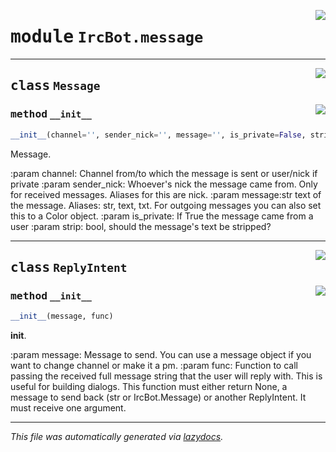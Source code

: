 <!-- markdownlint-disable -->

<a href="../../documentation/IrcBot/message#L0"><img align="right" style="float:right;" src="https://img.shields.io/badge/-source-cccccc?style=flat-square"></a>

# <kbd>module</kbd> `IrcBot.message`






---

<a href="../../documentation/IrcBot/message/Message#L1"><img align="right" style="float:right;" src="https://img.shields.io/badge/-source-cccccc?style=flat-square"></a>

## <kbd>class</kbd> `Message`




<a href="../../documentation/IrcBot/message/__init__#L2"><img align="right" style="float:right;" src="https://img.shields.io/badge/-source-cccccc?style=flat-square"></a>

### <kbd>method</kbd> `__init__`

```python
__init__(channel='', sender_nick='', message='', is_private=False, strip=True)
```

Message. 

:param channel: Channel from/to which the message is sent or user/nick if private :param sender_nick: Whoever's nick the message came from. Only for received messages. Aliases for this are nick. :param message:str text of the message. Aliases: str, text, txt. For outgoing messages you can also set this to a Color object. :param is_private: If True the message came from a user :param strip: bool, should the message's text be stripped? 





---

<a href="../../documentation/IrcBot/message/ReplyIntent#L22"><img align="right" style="float:right;" src="https://img.shields.io/badge/-source-cccccc?style=flat-square"></a>

## <kbd>class</kbd> `ReplyIntent`




<a href="../../documentation/IrcBot/message/__init__#L23"><img align="right" style="float:right;" src="https://img.shields.io/badge/-source-cccccc?style=flat-square"></a>

### <kbd>method</kbd> `__init__`

```python
__init__(message, func)
```

__init__. 

:param message: Message to send. You can use a message object if you want to change channel or make it a pm. :param func: Function to call passing the received full message string that the user will reply with. This is useful for building dialogs. This function must either return None, a message to send back (str or IrcBot.Message) or another ReplyIntent. It must receive one argument. 







---

_This file was automatically generated via [lazydocs](https://github.com/ml-tooling/lazydocs)._
